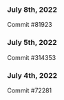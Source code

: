 ### July 8th, 2022

Commit #81923

### July 5th, 2022

Commit #314353


### July 4th, 2022

Commit #72281
